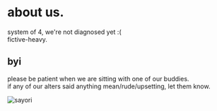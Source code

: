 # about us.
system of 4, we're not diagnosed yet :(<br/>
fictive-heavy.<br/>

## byi
please be patient when we are sitting with one of our buddies.<br/>
if any of our alters said anything mean/rude/upsetting, let them know.<br/>



![sayori](https://github.com/user-attachments/assets/7c5d2ffa-dcbb-4bcf-8728-ac1d2baffc3a)
